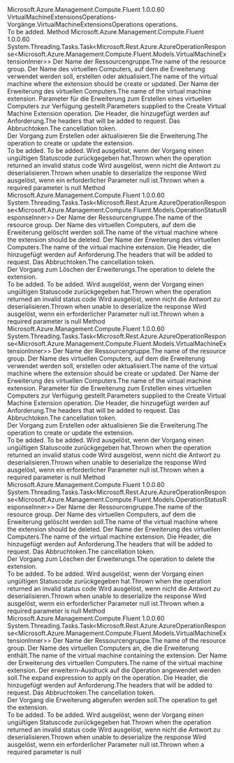 <Type Name="IVirtualMachineExtensionsOperations" FullName="Microsoft.Azure.Management.Compute.Fluent.IVirtualMachineExtensionsOperations">
  <TypeSignature Language="C#" Value="public interface IVirtualMachineExtensionsOperations" />
  <TypeSignature Language="ILAsm" Value=".class public interface auto ansi abstract IVirtualMachineExtensionsOperations" />
  <TypeSignature Language="DocId" Value="T:Microsoft.Azure.Management.Compute.Fluent.IVirtualMachineExtensionsOperations" />
  <TypeSignature Language="VB.NET" Value="Public Interface IVirtualMachineExtensionsOperations" />
  <TypeSignature Language="F#" Value="type IVirtualMachineExtensionsOperations = interface" />
  <AssemblyInfo>
    <AssemblyName>Microsoft.Azure.Management.Compute.Fluent</AssemblyName>
    <AssemblyVersion>1.0.0.60</AssemblyVersion>
  </AssemblyInfo>
  <Interfaces />
  <Docs>
    <summary>
            <span data-ttu-id="ddf2e-101">VirtualMachineExtensionsOperations-Vorgänge.</span><span class="sxs-lookup"><span data-stu-id="ddf2e-101">VirtualMachineExtensionsOperations operations.</span></span>
            </summary>
    <remarks>To be added.</remarks>
  </Docs>
  <Members>
    <Member MemberName="BeginCreateOrUpdateWithHttpMessagesAsync">
      <MemberSignature Language="C#" Value="public System.Threading.Tasks.Task&lt;Microsoft.Rest.Azure.AzureOperationResponse&lt;Microsoft.Azure.Management.Compute.Fluent.Models.VirtualMachineExtensionInner&gt;&gt; BeginCreateOrUpdateWithHttpMessagesAsync (string resourceGroupName, string vmName, string vmExtensionName, Microsoft.Azure.Management.Compute.Fluent.Models.VirtualMachineExtensionInner extensionParameters, System.Collections.Generic.Dictionary&lt;string,System.Collections.Generic.List&lt;string&gt;&gt; customHeaders = null, System.Threading.CancellationToken cancellationToken = null);" />
      <MemberSignature Language="ILAsm" Value=".method public hidebysig newslot virtual instance class System.Threading.Tasks.Task`1&lt;class Microsoft.Rest.Azure.AzureOperationResponse`1&lt;class Microsoft.Azure.Management.Compute.Fluent.Models.VirtualMachineExtensionInner&gt;&gt; BeginCreateOrUpdateWithHttpMessagesAsync(string resourceGroupName, string vmName, string vmExtensionName, class Microsoft.Azure.Management.Compute.Fluent.Models.VirtualMachineExtensionInner extensionParameters, class System.Collections.Generic.Dictionary`2&lt;string, class System.Collections.Generic.List`1&lt;string&gt;&gt; customHeaders, valuetype System.Threading.CancellationToken cancellationToken) cil managed" />
      <MemberSignature Language="DocId" Value="M:Microsoft.Azure.Management.Compute.Fluent.IVirtualMachineExtensionsOperations.BeginCreateOrUpdateWithHttpMessagesAsync(System.String,System.String,System.String,Microsoft.Azure.Management.Compute.Fluent.Models.VirtualMachineExtensionInner,System.Collections.Generic.Dictionary{System.String,System.Collections.Generic.List{System.String}},System.Threading.CancellationToken)" />
      <MemberSignature Language="F#" Value="abstract member BeginCreateOrUpdateWithHttpMessagesAsync : string * string * string * Microsoft.Azure.Management.Compute.Fluent.Models.VirtualMachineExtensionInner * System.Collections.Generic.Dictionary&lt;string, System.Collections.Generic.List&lt;string&gt;&gt; * System.Threading.CancellationToken -&gt; System.Threading.Tasks.Task&lt;Microsoft.Rest.Azure.AzureOperationResponse&lt;Microsoft.Azure.Management.Compute.Fluent.Models.VirtualMachineExtensionInner&gt;&gt;" Usage="iVirtualMachineExtensionsOperations.BeginCreateOrUpdateWithHttpMessagesAsync (resourceGroupName, vmName, vmExtensionName, extensionParameters, customHeaders, cancellationToken)" />
      <MemberType>Method</MemberType>
      <AssemblyInfo>
        <AssemblyName>Microsoft.Azure.Management.Compute.Fluent</AssemblyName>
        <AssemblyVersion>1.0.0.60</AssemblyVersion>
      </AssemblyInfo>
      <ReturnValue>
        <ReturnType>System.Threading.Tasks.Task&lt;Microsoft.Rest.Azure.AzureOperationResponse&lt;Microsoft.Azure.Management.Compute.Fluent.Models.VirtualMachineExtensionInner&gt;&gt;</ReturnType>
      </ReturnValue>
      <Parameters>
        <Parameter Name="resourceGroupName" Type="System.String" />
        <Parameter Name="vmName" Type="System.String" />
        <Parameter Name="vmExtensionName" Type="System.String" />
        <Parameter Name="extensionParameters" Type="Microsoft.Azure.Management.Compute.Fluent.Models.VirtualMachineExtensionInner" />
        <Parameter Name="customHeaders" Type="System.Collections.Generic.Dictionary&lt;System.String,System.Collections.Generic.List&lt;System.String&gt;&gt;" />
        <Parameter Name="cancellationToken" Type="System.Threading.CancellationToken" />
      </Parameters>
      <Docs>
        <param name="resourceGroupName">
            <span data-ttu-id="ddf2e-102">Der Name der Ressourcengruppe.</span><span class="sxs-lookup"><span data-stu-id="ddf2e-102">The name of the resource group.</span></span>
            </param>
        <param name="vmName">
            <span data-ttu-id="ddf2e-103">Der Name des virtuellen Computers, auf dem die Erweiterung verwendet werden soll, erstellen oder aktualisiert.</span><span class="sxs-lookup"><span data-stu-id="ddf2e-103">The name of the virtual machine where the extension should be create or updated.</span></span>
            </param>
        <param name="vmExtensionName">
            <span data-ttu-id="ddf2e-104">Der Name der Erweiterung des virtuellen Computers.</span><span class="sxs-lookup"><span data-stu-id="ddf2e-104">The name of the virtual machine extension.</span></span>
            </param>
        <param name="extensionParameters">
            <span data-ttu-id="ddf2e-105">Parameter für die Erweiterung zum Erstellen eines virtuellen Computers zur Verfügung gestellt.</span><span class="sxs-lookup"><span data-stu-id="ddf2e-105">Parameters supplied to the Create Virtual Machine Extension operation.</span></span>
            </param>
        <param name="customHeaders">
            <span data-ttu-id="ddf2e-106">Die Header, die hinzugefügt werden auf Anforderung.</span><span class="sxs-lookup"><span data-stu-id="ddf2e-106">The headers that will be added to request.</span></span>
            </param>
        <param name="cancellationToken">
            <span data-ttu-id="ddf2e-107">Das Abbruchtoken.</span><span class="sxs-lookup"><span data-stu-id="ddf2e-107">The cancellation token.</span></span>
            </param>
        <summary>
            <span data-ttu-id="ddf2e-108">Der Vorgang zum Erstellen oder aktualisieren Sie die Erweiterung.</span><span class="sxs-lookup"><span data-stu-id="ddf2e-108">The operation to create or update the extension.</span></span>
            </summary>
        <returns>To be added.</returns>
        <remarks>To be added.</remarks>
        <exception cref="T:Microsoft.Rest.Azure.CloudException">
            <span data-ttu-id="ddf2e-109">Wird ausgelöst, wenn der Vorgang einen ungültigen Statuscode zurückgegeben hat.</span><span class="sxs-lookup"><span data-stu-id="ddf2e-109">Thrown when the operation returned an invalid status code</span></span>
            </exception>
        <exception cref="T:Microsoft.Rest.SerializationException">
            <span data-ttu-id="ddf2e-110">Wird ausgelöst, wenn nicht die Antwort zu deserialisieren.</span><span class="sxs-lookup"><span data-stu-id="ddf2e-110">Thrown when unable to deserialize the response</span></span>
            </exception>
        <exception cref="T:Microsoft.Rest.ValidationException">
            <span data-ttu-id="ddf2e-111">Wird ausgelöst, wenn ein erforderlicher Parameter null ist.</span><span class="sxs-lookup"><span data-stu-id="ddf2e-111">Thrown when a required parameter is null</span></span>
            </exception>
      </Docs>
    </Member>
    <Member MemberName="BeginDeleteWithHttpMessagesAsync">
      <MemberSignature Language="C#" Value="public System.Threading.Tasks.Task&lt;Microsoft.Rest.Azure.AzureOperationResponse&lt;Microsoft.Azure.Management.Compute.Fluent.Models.OperationStatusResponseInner&gt;&gt; BeginDeleteWithHttpMessagesAsync (string resourceGroupName, string vmName, string vmExtensionName, System.Collections.Generic.Dictionary&lt;string,System.Collections.Generic.List&lt;string&gt;&gt; customHeaders = null, System.Threading.CancellationToken cancellationToken = null);" />
      <MemberSignature Language="ILAsm" Value=".method public hidebysig newslot virtual instance class System.Threading.Tasks.Task`1&lt;class Microsoft.Rest.Azure.AzureOperationResponse`1&lt;class Microsoft.Azure.Management.Compute.Fluent.Models.OperationStatusResponseInner&gt;&gt; BeginDeleteWithHttpMessagesAsync(string resourceGroupName, string vmName, string vmExtensionName, class System.Collections.Generic.Dictionary`2&lt;string, class System.Collections.Generic.List`1&lt;string&gt;&gt; customHeaders, valuetype System.Threading.CancellationToken cancellationToken) cil managed" />
      <MemberSignature Language="DocId" Value="M:Microsoft.Azure.Management.Compute.Fluent.IVirtualMachineExtensionsOperations.BeginDeleteWithHttpMessagesAsync(System.String,System.String,System.String,System.Collections.Generic.Dictionary{System.String,System.Collections.Generic.List{System.String}},System.Threading.CancellationToken)" />
      <MemberSignature Language="F#" Value="abstract member BeginDeleteWithHttpMessagesAsync : string * string * string * System.Collections.Generic.Dictionary&lt;string, System.Collections.Generic.List&lt;string&gt;&gt; * System.Threading.CancellationToken -&gt; System.Threading.Tasks.Task&lt;Microsoft.Rest.Azure.AzureOperationResponse&lt;Microsoft.Azure.Management.Compute.Fluent.Models.OperationStatusResponseInner&gt;&gt;" Usage="iVirtualMachineExtensionsOperations.BeginDeleteWithHttpMessagesAsync (resourceGroupName, vmName, vmExtensionName, customHeaders, cancellationToken)" />
      <MemberType>Method</MemberType>
      <AssemblyInfo>
        <AssemblyName>Microsoft.Azure.Management.Compute.Fluent</AssemblyName>
        <AssemblyVersion>1.0.0.60</AssemblyVersion>
      </AssemblyInfo>
      <ReturnValue>
        <ReturnType>System.Threading.Tasks.Task&lt;Microsoft.Rest.Azure.AzureOperationResponse&lt;Microsoft.Azure.Management.Compute.Fluent.Models.OperationStatusResponseInner&gt;&gt;</ReturnType>
      </ReturnValue>
      <Parameters>
        <Parameter Name="resourceGroupName" Type="System.String" />
        <Parameter Name="vmName" Type="System.String" />
        <Parameter Name="vmExtensionName" Type="System.String" />
        <Parameter Name="customHeaders" Type="System.Collections.Generic.Dictionary&lt;System.String,System.Collections.Generic.List&lt;System.String&gt;&gt;" />
        <Parameter Name="cancellationToken" Type="System.Threading.CancellationToken" />
      </Parameters>
      <Docs>
        <param name="resourceGroupName">
            <span data-ttu-id="ddf2e-112">Der Name der Ressourcengruppe.</span><span class="sxs-lookup"><span data-stu-id="ddf2e-112">The name of the resource group.</span></span>
            </param>
        <param name="vmName">
            <span data-ttu-id="ddf2e-113">Der Name des virtuellen Computers, auf dem die Erweiterung gelöscht werden soll.</span><span class="sxs-lookup"><span data-stu-id="ddf2e-113">The name of the virtual machine where the extension should be deleted.</span></span>
            </param>
        <param name="vmExtensionName">
            <span data-ttu-id="ddf2e-114">Der Name der Erweiterung des virtuellen Computers.</span><span class="sxs-lookup"><span data-stu-id="ddf2e-114">The name of the virtual machine extension.</span></span>
            </param>
        <param name="customHeaders">
            <span data-ttu-id="ddf2e-115">Die Header, die hinzugefügt werden auf Anforderung.</span><span class="sxs-lookup"><span data-stu-id="ddf2e-115">The headers that will be added to request.</span></span>
            </param>
        <param name="cancellationToken">
            <span data-ttu-id="ddf2e-116">Das Abbruchtoken.</span><span class="sxs-lookup"><span data-stu-id="ddf2e-116">The cancellation token.</span></span>
            </param>
        <summary>
            <span data-ttu-id="ddf2e-117">Der Vorgang zum Löschen der Erweiterungs.</span><span class="sxs-lookup"><span data-stu-id="ddf2e-117">The operation to delete the extension.</span></span>
            </summary>
        <returns>To be added.</returns>
        <remarks>To be added.</remarks>
        <exception cref="T:Microsoft.Rest.Azure.CloudException">
            <span data-ttu-id="ddf2e-118">Wird ausgelöst, wenn der Vorgang einen ungültigen Statuscode zurückgegeben hat.</span><span class="sxs-lookup"><span data-stu-id="ddf2e-118">Thrown when the operation returned an invalid status code</span></span>
            </exception>
        <exception cref="T:Microsoft.Rest.SerializationException">
            <span data-ttu-id="ddf2e-119">Wird ausgelöst, wenn nicht die Antwort zu deserialisieren.</span><span class="sxs-lookup"><span data-stu-id="ddf2e-119">Thrown when unable to deserialize the response</span></span>
            </exception>
        <exception cref="T:Microsoft.Rest.ValidationException">
            <span data-ttu-id="ddf2e-120">Wird ausgelöst, wenn ein erforderlicher Parameter null ist.</span><span class="sxs-lookup"><span data-stu-id="ddf2e-120">Thrown when a required parameter is null</span></span>
            </exception>
      </Docs>
    </Member>
    <Member MemberName="CreateOrUpdateWithHttpMessagesAsync">
      <MemberSignature Language="C#" Value="public System.Threading.Tasks.Task&lt;Microsoft.Rest.Azure.AzureOperationResponse&lt;Microsoft.Azure.Management.Compute.Fluent.Models.VirtualMachineExtensionInner&gt;&gt; CreateOrUpdateWithHttpMessagesAsync (string resourceGroupName, string vmName, string vmExtensionName, Microsoft.Azure.Management.Compute.Fluent.Models.VirtualMachineExtensionInner extensionParameters, System.Collections.Generic.Dictionary&lt;string,System.Collections.Generic.List&lt;string&gt;&gt; customHeaders = null, System.Threading.CancellationToken cancellationToken = null);" />
      <MemberSignature Language="ILAsm" Value=".method public hidebysig newslot virtual instance class System.Threading.Tasks.Task`1&lt;class Microsoft.Rest.Azure.AzureOperationResponse`1&lt;class Microsoft.Azure.Management.Compute.Fluent.Models.VirtualMachineExtensionInner&gt;&gt; CreateOrUpdateWithHttpMessagesAsync(string resourceGroupName, string vmName, string vmExtensionName, class Microsoft.Azure.Management.Compute.Fluent.Models.VirtualMachineExtensionInner extensionParameters, class System.Collections.Generic.Dictionary`2&lt;string, class System.Collections.Generic.List`1&lt;string&gt;&gt; customHeaders, valuetype System.Threading.CancellationToken cancellationToken) cil managed" />
      <MemberSignature Language="DocId" Value="M:Microsoft.Azure.Management.Compute.Fluent.IVirtualMachineExtensionsOperations.CreateOrUpdateWithHttpMessagesAsync(System.String,System.String,System.String,Microsoft.Azure.Management.Compute.Fluent.Models.VirtualMachineExtensionInner,System.Collections.Generic.Dictionary{System.String,System.Collections.Generic.List{System.String}},System.Threading.CancellationToken)" />
      <MemberSignature Language="F#" Value="abstract member CreateOrUpdateWithHttpMessagesAsync : string * string * string * Microsoft.Azure.Management.Compute.Fluent.Models.VirtualMachineExtensionInner * System.Collections.Generic.Dictionary&lt;string, System.Collections.Generic.List&lt;string&gt;&gt; * System.Threading.CancellationToken -&gt; System.Threading.Tasks.Task&lt;Microsoft.Rest.Azure.AzureOperationResponse&lt;Microsoft.Azure.Management.Compute.Fluent.Models.VirtualMachineExtensionInner&gt;&gt;" Usage="iVirtualMachineExtensionsOperations.CreateOrUpdateWithHttpMessagesAsync (resourceGroupName, vmName, vmExtensionName, extensionParameters, customHeaders, cancellationToken)" />
      <MemberType>Method</MemberType>
      <AssemblyInfo>
        <AssemblyName>Microsoft.Azure.Management.Compute.Fluent</AssemblyName>
        <AssemblyVersion>1.0.0.60</AssemblyVersion>
      </AssemblyInfo>
      <ReturnValue>
        <ReturnType>System.Threading.Tasks.Task&lt;Microsoft.Rest.Azure.AzureOperationResponse&lt;Microsoft.Azure.Management.Compute.Fluent.Models.VirtualMachineExtensionInner&gt;&gt;</ReturnType>
      </ReturnValue>
      <Parameters>
        <Parameter Name="resourceGroupName" Type="System.String" />
        <Parameter Name="vmName" Type="System.String" />
        <Parameter Name="vmExtensionName" Type="System.String" />
        <Parameter Name="extensionParameters" Type="Microsoft.Azure.Management.Compute.Fluent.Models.VirtualMachineExtensionInner" />
        <Parameter Name="customHeaders" Type="System.Collections.Generic.Dictionary&lt;System.String,System.Collections.Generic.List&lt;System.String&gt;&gt;" />
        <Parameter Name="cancellationToken" Type="System.Threading.CancellationToken" />
      </Parameters>
      <Docs>
        <param name="resourceGroupName">
            <span data-ttu-id="ddf2e-121">Der Name der Ressourcengruppe.</span><span class="sxs-lookup"><span data-stu-id="ddf2e-121">The name of the resource group.</span></span>
            </param>
        <param name="vmName">
            <span data-ttu-id="ddf2e-122">Der Name des virtuellen Computers, auf dem die Erweiterung verwendet werden soll, erstellen oder aktualisiert.</span><span class="sxs-lookup"><span data-stu-id="ddf2e-122">The name of the virtual machine where the extension should be create or updated.</span></span>
            </param>
        <param name="vmExtensionName">
            <span data-ttu-id="ddf2e-123">Der Name der Erweiterung des virtuellen Computers.</span><span class="sxs-lookup"><span data-stu-id="ddf2e-123">The name of the virtual machine extension.</span></span>
            </param>
        <param name="extensionParameters">
            <span data-ttu-id="ddf2e-124">Parameter für die Erweiterung zum Erstellen eines virtuellen Computers zur Verfügung gestellt.</span><span class="sxs-lookup"><span data-stu-id="ddf2e-124">Parameters supplied to the Create Virtual Machine Extension operation.</span></span>
            </param>
        <param name="customHeaders">
            <span data-ttu-id="ddf2e-125">Die Header, die hinzugefügt werden auf Anforderung.</span><span class="sxs-lookup"><span data-stu-id="ddf2e-125">The headers that will be added to request.</span></span>
            </param>
        <param name="cancellationToken">
            <span data-ttu-id="ddf2e-126">Das Abbruchtoken.</span><span class="sxs-lookup"><span data-stu-id="ddf2e-126">The cancellation token.</span></span>
            </param>
        <summary>
            <span data-ttu-id="ddf2e-127">Der Vorgang zum Erstellen oder aktualisieren Sie die Erweiterung.</span><span class="sxs-lookup"><span data-stu-id="ddf2e-127">The operation to create or update the extension.</span></span>
            </summary>
        <returns>To be added.</returns>
        <remarks>To be added.</remarks>
        <exception cref="T:Microsoft.Rest.Azure.CloudException">
            <span data-ttu-id="ddf2e-128">Wird ausgelöst, wenn der Vorgang einen ungültigen Statuscode zurückgegeben hat.</span><span class="sxs-lookup"><span data-stu-id="ddf2e-128">Thrown when the operation returned an invalid status code</span></span>
            </exception>
        <exception cref="T:Microsoft.Rest.SerializationException">
            <span data-ttu-id="ddf2e-129">Wird ausgelöst, wenn nicht die Antwort zu deserialisieren.</span><span class="sxs-lookup"><span data-stu-id="ddf2e-129">Thrown when unable to deserialize the response</span></span>
            </exception>
        <exception cref="T:Microsoft.Rest.ValidationException">
            <span data-ttu-id="ddf2e-130">Wird ausgelöst, wenn ein erforderlicher Parameter null ist.</span><span class="sxs-lookup"><span data-stu-id="ddf2e-130">Thrown when a required parameter is null</span></span>
            </exception>
      </Docs>
    </Member>
    <Member MemberName="DeleteWithHttpMessagesAsync">
      <MemberSignature Language="C#" Value="public System.Threading.Tasks.Task&lt;Microsoft.Rest.Azure.AzureOperationResponse&lt;Microsoft.Azure.Management.Compute.Fluent.Models.OperationStatusResponseInner&gt;&gt; DeleteWithHttpMessagesAsync (string resourceGroupName, string vmName, string vmExtensionName, System.Collections.Generic.Dictionary&lt;string,System.Collections.Generic.List&lt;string&gt;&gt; customHeaders = null, System.Threading.CancellationToken cancellationToken = null);" />
      <MemberSignature Language="ILAsm" Value=".method public hidebysig newslot virtual instance class System.Threading.Tasks.Task`1&lt;class Microsoft.Rest.Azure.AzureOperationResponse`1&lt;class Microsoft.Azure.Management.Compute.Fluent.Models.OperationStatusResponseInner&gt;&gt; DeleteWithHttpMessagesAsync(string resourceGroupName, string vmName, string vmExtensionName, class System.Collections.Generic.Dictionary`2&lt;string, class System.Collections.Generic.List`1&lt;string&gt;&gt; customHeaders, valuetype System.Threading.CancellationToken cancellationToken) cil managed" />
      <MemberSignature Language="DocId" Value="M:Microsoft.Azure.Management.Compute.Fluent.IVirtualMachineExtensionsOperations.DeleteWithHttpMessagesAsync(System.String,System.String,System.String,System.Collections.Generic.Dictionary{System.String,System.Collections.Generic.List{System.String}},System.Threading.CancellationToken)" />
      <MemberSignature Language="F#" Value="abstract member DeleteWithHttpMessagesAsync : string * string * string * System.Collections.Generic.Dictionary&lt;string, System.Collections.Generic.List&lt;string&gt;&gt; * System.Threading.CancellationToken -&gt; System.Threading.Tasks.Task&lt;Microsoft.Rest.Azure.AzureOperationResponse&lt;Microsoft.Azure.Management.Compute.Fluent.Models.OperationStatusResponseInner&gt;&gt;" Usage="iVirtualMachineExtensionsOperations.DeleteWithHttpMessagesAsync (resourceGroupName, vmName, vmExtensionName, customHeaders, cancellationToken)" />
      <MemberType>Method</MemberType>
      <AssemblyInfo>
        <AssemblyName>Microsoft.Azure.Management.Compute.Fluent</AssemblyName>
        <AssemblyVersion>1.0.0.60</AssemblyVersion>
      </AssemblyInfo>
      <ReturnValue>
        <ReturnType>System.Threading.Tasks.Task&lt;Microsoft.Rest.Azure.AzureOperationResponse&lt;Microsoft.Azure.Management.Compute.Fluent.Models.OperationStatusResponseInner&gt;&gt;</ReturnType>
      </ReturnValue>
      <Parameters>
        <Parameter Name="resourceGroupName" Type="System.String" />
        <Parameter Name="vmName" Type="System.String" />
        <Parameter Name="vmExtensionName" Type="System.String" />
        <Parameter Name="customHeaders" Type="System.Collections.Generic.Dictionary&lt;System.String,System.Collections.Generic.List&lt;System.String&gt;&gt;" />
        <Parameter Name="cancellationToken" Type="System.Threading.CancellationToken" />
      </Parameters>
      <Docs>
        <param name="resourceGroupName">
            <span data-ttu-id="ddf2e-131">Der Name der Ressourcengruppe.</span><span class="sxs-lookup"><span data-stu-id="ddf2e-131">The name of the resource group.</span></span>
            </param>
        <param name="vmName">
            <span data-ttu-id="ddf2e-132">Der Name des virtuellen Computers, auf dem die Erweiterung gelöscht werden soll.</span><span class="sxs-lookup"><span data-stu-id="ddf2e-132">The name of the virtual machine where the extension should be deleted.</span></span>
            </param>
        <param name="vmExtensionName">
            <span data-ttu-id="ddf2e-133">Der Name der Erweiterung des virtuellen Computers.</span><span class="sxs-lookup"><span data-stu-id="ddf2e-133">The name of the virtual machine extension.</span></span>
            </param>
        <param name="customHeaders">
            <span data-ttu-id="ddf2e-134">Die Header, die hinzugefügt werden auf Anforderung.</span><span class="sxs-lookup"><span data-stu-id="ddf2e-134">The headers that will be added to request.</span></span>
            </param>
        <param name="cancellationToken">
            <span data-ttu-id="ddf2e-135">Das Abbruchtoken.</span><span class="sxs-lookup"><span data-stu-id="ddf2e-135">The cancellation token.</span></span>
            </param>
        <summary>
            <span data-ttu-id="ddf2e-136">Der Vorgang zum Löschen der Erweiterungs.</span><span class="sxs-lookup"><span data-stu-id="ddf2e-136">The operation to delete the extension.</span></span>
            </summary>
        <returns>To be added.</returns>
        <remarks>To be added.</remarks>
        <exception cref="T:Microsoft.Rest.Azure.CloudException">
            <span data-ttu-id="ddf2e-137">Wird ausgelöst, wenn der Vorgang einen ungültigen Statuscode zurückgegeben hat.</span><span class="sxs-lookup"><span data-stu-id="ddf2e-137">Thrown when the operation returned an invalid status code</span></span>
            </exception>
        <exception cref="T:Microsoft.Rest.SerializationException">
            <span data-ttu-id="ddf2e-138">Wird ausgelöst, wenn nicht die Antwort zu deserialisieren.</span><span class="sxs-lookup"><span data-stu-id="ddf2e-138">Thrown when unable to deserialize the response</span></span>
            </exception>
        <exception cref="T:Microsoft.Rest.ValidationException">
            <span data-ttu-id="ddf2e-139">Wird ausgelöst, wenn ein erforderlicher Parameter null ist.</span><span class="sxs-lookup"><span data-stu-id="ddf2e-139">Thrown when a required parameter is null</span></span>
            </exception>
      </Docs>
    </Member>
    <Member MemberName="GetWithHttpMessagesAsync">
      <MemberSignature Language="C#" Value="public System.Threading.Tasks.Task&lt;Microsoft.Rest.Azure.AzureOperationResponse&lt;Microsoft.Azure.Management.Compute.Fluent.Models.VirtualMachineExtensionInner&gt;&gt; GetWithHttpMessagesAsync (string resourceGroupName, string vmName, string vmExtensionName, string expand = null, System.Collections.Generic.Dictionary&lt;string,System.Collections.Generic.List&lt;string&gt;&gt; customHeaders = null, System.Threading.CancellationToken cancellationToken = null);" />
      <MemberSignature Language="ILAsm" Value=".method public hidebysig newslot virtual instance class System.Threading.Tasks.Task`1&lt;class Microsoft.Rest.Azure.AzureOperationResponse`1&lt;class Microsoft.Azure.Management.Compute.Fluent.Models.VirtualMachineExtensionInner&gt;&gt; GetWithHttpMessagesAsync(string resourceGroupName, string vmName, string vmExtensionName, string expand, class System.Collections.Generic.Dictionary`2&lt;string, class System.Collections.Generic.List`1&lt;string&gt;&gt; customHeaders, valuetype System.Threading.CancellationToken cancellationToken) cil managed" />
      <MemberSignature Language="DocId" Value="M:Microsoft.Azure.Management.Compute.Fluent.IVirtualMachineExtensionsOperations.GetWithHttpMessagesAsync(System.String,System.String,System.String,System.String,System.Collections.Generic.Dictionary{System.String,System.Collections.Generic.List{System.String}},System.Threading.CancellationToken)" />
      <MemberSignature Language="F#" Value="abstract member GetWithHttpMessagesAsync : string * string * string * string * System.Collections.Generic.Dictionary&lt;string, System.Collections.Generic.List&lt;string&gt;&gt; * System.Threading.CancellationToken -&gt; System.Threading.Tasks.Task&lt;Microsoft.Rest.Azure.AzureOperationResponse&lt;Microsoft.Azure.Management.Compute.Fluent.Models.VirtualMachineExtensionInner&gt;&gt;" Usage="iVirtualMachineExtensionsOperations.GetWithHttpMessagesAsync (resourceGroupName, vmName, vmExtensionName, expand, customHeaders, cancellationToken)" />
      <MemberType>Method</MemberType>
      <AssemblyInfo>
        <AssemblyName>Microsoft.Azure.Management.Compute.Fluent</AssemblyName>
        <AssemblyVersion>1.0.0.60</AssemblyVersion>
      </AssemblyInfo>
      <ReturnValue>
        <ReturnType>System.Threading.Tasks.Task&lt;Microsoft.Rest.Azure.AzureOperationResponse&lt;Microsoft.Azure.Management.Compute.Fluent.Models.VirtualMachineExtensionInner&gt;&gt;</ReturnType>
      </ReturnValue>
      <Parameters>
        <Parameter Name="resourceGroupName" Type="System.String" />
        <Parameter Name="vmName" Type="System.String" />
        <Parameter Name="vmExtensionName" Type="System.String" />
        <Parameter Name="expand" Type="System.String" />
        <Parameter Name="customHeaders" Type="System.Collections.Generic.Dictionary&lt;System.String,System.Collections.Generic.List&lt;System.String&gt;&gt;" />
        <Parameter Name="cancellationToken" Type="System.Threading.CancellationToken" />
      </Parameters>
      <Docs>
        <param name="resourceGroupName">
            <span data-ttu-id="ddf2e-140">Der Name der Ressourcengruppe.</span><span class="sxs-lookup"><span data-stu-id="ddf2e-140">The name of the resource group.</span></span>
            </param>
        <param name="vmName">
            <span data-ttu-id="ddf2e-141">Der Name des virtuellen Computers an, die die Erweiterung enthält.</span><span class="sxs-lookup"><span data-stu-id="ddf2e-141">The name of the virtual machine containing the extension.</span></span>
            </param>
        <param name="vmExtensionName">
            <span data-ttu-id="ddf2e-142">Der Name der Erweiterung des virtuellen Computers.</span><span class="sxs-lookup"><span data-stu-id="ddf2e-142">The name of the virtual machine extension.</span></span>
            </param>
        <param name="expand">
            <span data-ttu-id="ddf2e-143">Der erweitern-Ausdruck auf die Operation angewendet werden soll.</span><span class="sxs-lookup"><span data-stu-id="ddf2e-143">The expand expression to apply on the operation.</span></span>
            </param>
        <param name="customHeaders">
            <span data-ttu-id="ddf2e-144">Die Header, die hinzugefügt werden auf Anforderung.</span><span class="sxs-lookup"><span data-stu-id="ddf2e-144">The headers that will be added to request.</span></span>
            </param>
        <param name="cancellationToken">
            <span data-ttu-id="ddf2e-145">Das Abbruchtoken.</span><span class="sxs-lookup"><span data-stu-id="ddf2e-145">The cancellation token.</span></span>
            </param>
        <summary>
            <span data-ttu-id="ddf2e-146">Der Vorgang die Erweiterung abgerufen werden soll.</span><span class="sxs-lookup"><span data-stu-id="ddf2e-146">The operation to get the extension.</span></span>
            </summary>
        <returns>To be added.</returns>
        <remarks>To be added.</remarks>
        <exception cref="T:Microsoft.Rest.Azure.CloudException">
            <span data-ttu-id="ddf2e-147">Wird ausgelöst, wenn der Vorgang einen ungültigen Statuscode zurückgegeben hat.</span><span class="sxs-lookup"><span data-stu-id="ddf2e-147">Thrown when the operation returned an invalid status code</span></span>
            </exception>
        <exception cref="T:Microsoft.Rest.SerializationException">
            <span data-ttu-id="ddf2e-148">Wird ausgelöst, wenn nicht die Antwort zu deserialisieren.</span><span class="sxs-lookup"><span data-stu-id="ddf2e-148">Thrown when unable to deserialize the response</span></span>
            </exception>
        <exception cref="T:Microsoft.Rest.ValidationException">
            <span data-ttu-id="ddf2e-149">Wird ausgelöst, wenn ein erforderlicher Parameter null ist.</span><span class="sxs-lookup"><span data-stu-id="ddf2e-149">Thrown when a required parameter is null</span></span>
            </exception>
      </Docs>
    </Member>
  </Members>
</Type>
